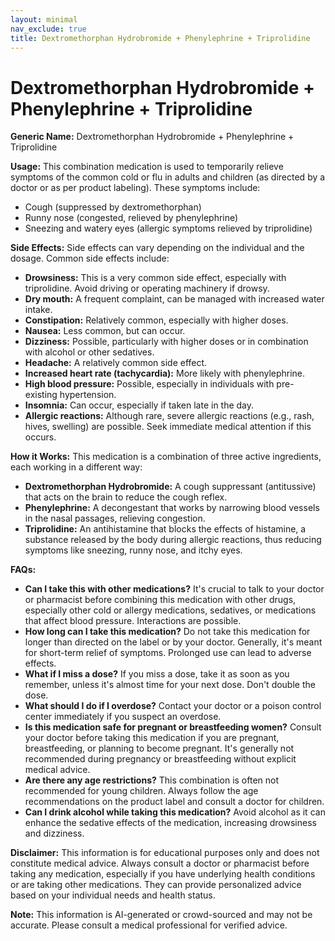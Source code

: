```yaml
---
layout: minimal
nav_exclude: true
title: Dextromethorphan Hydrobromide + Phenylephrine + Triprolidine
---
```


# Dextromethorphan Hydrobromide + Phenylephrine + Triprolidine

**Generic Name:** Dextromethorphan Hydrobromide + Phenylephrine + Triprolidine

**Usage:** This combination medication is used to temporarily relieve symptoms of the common cold or flu in adults and children (as directed by a doctor or as per product labeling).  These symptoms include:

* Cough (suppressed by dextromethorphan)
* Runny nose (congested, relieved by phenylephrine)
* Sneezing and watery eyes (allergic symptoms relieved by triprolidine)


**Side Effects:**  Side effects can vary depending on the individual and the dosage. Common side effects include:

* **Drowsiness:** This is a very common side effect, especially with triprolidine.  Avoid driving or operating machinery if drowsy.
* **Dry mouth:**  A frequent complaint, can be managed with increased water intake.
* **Constipation:**  Relatively common, especially with higher doses.
* **Nausea:**  Less common, but can occur.
* **Dizziness:**  Possible, particularly with higher doses or in combination with alcohol or other sedatives.
* **Headache:**  A relatively common side effect.
* **Increased heart rate (tachycardia):**  More likely with phenylephrine.
* **High blood pressure:**  Possible, especially in individuals with pre-existing hypertension.
* **Insomnia:**  Can occur, especially if taken late in the day.
* **Allergic reactions:** Although rare, severe allergic reactions (e.g., rash, hives, swelling) are possible.  Seek immediate medical attention if this occurs.


**How it Works:** This medication is a combination of three active ingredients, each working in a different way:

* **Dextromethorphan Hydrobromide:** A cough suppressant (antitussive) that acts on the brain to reduce the cough reflex.
* **Phenylephrine:** A decongestant that works by narrowing blood vessels in the nasal passages, relieving congestion.
* **Triprolidine:** An antihistamine that blocks the effects of histamine, a substance released by the body during allergic reactions, thus reducing symptoms like sneezing, runny nose, and itchy eyes.


**FAQs:**

* **Can I take this with other medications?**  It's crucial to talk to your doctor or pharmacist before combining this medication with other drugs, especially other cold or allergy medications, sedatives, or medications that affect blood pressure.  Interactions are possible.
* **How long can I take this medication?** Do not take this medication for longer than directed on the label or by your doctor.  Generally, it's meant for short-term relief of symptoms. Prolonged use can lead to adverse effects.
* **What if I miss a dose?** If you miss a dose, take it as soon as you remember, unless it's almost time for your next dose.  Don't double the dose.
* **What should I do if I overdose?**  Contact your doctor or a poison control center immediately if you suspect an overdose.
* **Is this medication safe for pregnant or breastfeeding women?**  Consult your doctor before taking this medication if you are pregnant, breastfeeding, or planning to become pregnant.  It's generally not recommended during pregnancy or breastfeeding without explicit medical advice.
* **Are there any age restrictions?**  This combination is often not recommended for young children.  Always follow the age recommendations on the product label and consult a doctor for children.
* **Can I drink alcohol while taking this medication?**  Avoid alcohol as it can enhance the sedative effects of the medication, increasing drowsiness and dizziness.


**Disclaimer:** This information is for educational purposes only and does not constitute medical advice. Always consult a doctor or pharmacist before taking any medication, especially if you have underlying health conditions or are taking other medications.  They can provide personalized advice based on your individual needs and health status.


**Note:** This information is AI-generated or crowd-sourced and may not be accurate. Please consult a medical professional for verified advice.